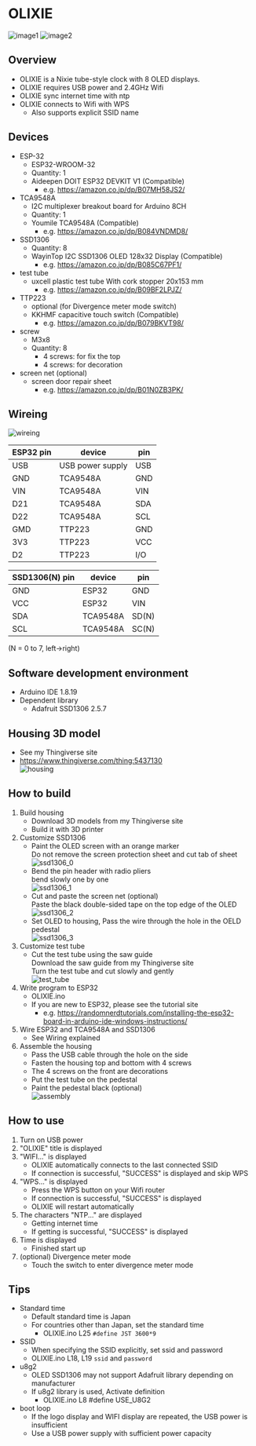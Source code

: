 # OLIXIE

![image1](image/OLIXIE_image0.png) ![image2](image/OLIXIE_image1.gif)

## Overview
* OLIXIE is a Nixie tube-style clock with 8 OLED displays.
* OLIXIE requires USB power and 2.4GHz Wifi
* OLIXIE sync internet time with ntp
* OLIXIE connects to Wifi with WPS
   * Also supports explicit SSID name
   
## Devices
* ESP-32
  * ESP32-WROOM-32 
  * Quantity: 1
  * Aideepen DOIT ESP32 DEVKIT V1 (Compatible)
    * e.g. https://amazon.co.jp/dp/B07MH58JS2/
* TCA9548A
  * I2C multiplexer breakout board for Arduino 8CH
  * Quantity: 1
  * Youmile TCA9548A (Compatible)
    * e.g. https://amazon.co.jp/dp/B084VNDMD8/
* SSD1306
  * Quantity: 8
  * WayinTop I2C SSD1306 OLED 128x32 Display (Compatible)
    * e.g. https://amazon.co.jp/dp/B085C67PF1/
* test tube
  * uxcell plastic test tube With cork stopper 20x153 mm
    * e.g. https://amazon.co.jp/dp/B09BF2LPJZ/
* TTP223
  * optional (for Divergence meter mode switch)
  * KKHMF capacitive touch switch (Compatible)
    * e.g. https://amazon.co.jp/dp/B079BKVT98/
* screw
  * M3x8
  * Quantity: 8
    * 4 screws: for fix the top
    * 4 screws: for decoration
* screen net (optional)
  * screen door repair sheet
    * e.g. https://amazon.co.jp/dp/B01N0ZB3PK/
## Wireing
![wireing](image/wireing.png)

| ESP32 pin	| device | pin |
| ---- | ---- | ---- | 
| USB | USB power supply | USB |
| GND | TCA9548A | GND |
| VIN | TCA9548A | VIN |
| D21 | TCA9548A | SDA |
| D22 | TCA9548A | SCL |
| GMD | TTP223 | GND |
| 3V3 | TTP223 | VCC |
| D2  | TTP223 | I/O |
  
| SSD1306(N) pin	| device | pin |
| ---- | ---- | ---- |
| GND | ESP32 | GND |
| VCC | ESP32 | VIN |
| SDA | TCA9548A | SD(N) |
| SCL | TCA9548A | SC(N) |

(N = 0 to 7, left->right)

## Software development environment
* Arduino IDE 1.8.19
* Dependent library
  * Adafruit SSD1306 2.5.7 
## Housing 3D model
* See my Thingiverse site
* https://www.thingiverse.com/thing:5437130  
![housing](image/housing.png)

## How to build
1. Build housing
    * Download 3D models from my Thingiverse site
    * Build it with 3D printer
2. Customize SSD1306
    * Paint the OLED screen with an orange marker  
Do not remove the screen protection sheet and cut tab of sheet  
![ssd1306_0](image/ssd1306_0.png)
    * Bend the pin header with radio pliers  
bend slowly one by one  
![ssd1306_1](image/ssd1306_1.png)
    * Cut and paste the screen net (optional)  
Paste the black double-sided tape on the top edge of the OLED  
![ssd1306_2](image/ssd1306_2.png)
    * Set OLED to housing, Pass the wire through the hole in the OELD pedestal  
![ssd1306_3](image/ssd1306_3.png)
3. Customize test tube
    * Cut the test tube using the saw guide  
Download the saw guide from my Thingiverse site  
Turn the test tube and cut slowly and gently  
![test_tube](image/test_tube.png)
4. Write program to ESP32
    * OLIXIE.ino
    * If you are new to ESP32, please see the tutorial site
        * e.g. https://randomnerdtutorials.com/installing-the-esp32-board-in-arduino-ide-windows-instructions/
5. Wire ESP32 and TCA9548A and SSD1306
    * See Wiring explained
7. Assemble the housing
    * Pass the USB cable through the hole on the side
    * Fasten the housing top and bottom with 4 screws
    * The 4 screws on the front are decorations
    * Put the test tube on the pedestal
    * Paint the pedestal black (optional)  
![assembly](image/assembly.png)

## How to use
1. Turn on USB power
2. "OLIXIE" title is displayed
3. "WIFI..." is displayed
    * OLIXIE automatically connects to the last connected SSID
    * If connection is successful, "SUCCESS" is displayed and skip WPS
4. "WPS..." is displayed
    * Press the WPS button on your Wifi router
    * If connection is successful, "SUCCESS" is displayed
    * OLIXIE will restart automatically
5. The characters "NTP..." are displayed
    * Getting internet time
    * If getting is successful, "SUCCESS" is displayed
6. Time is displayed
    * Finished start up
7. (optional) Divergence meter mode
    * Touch the switch to enter divergence meter mode

## Tips
* Standard time
  * Default standard time is Japan
  * For countries other than Japan, set the standard time
    * OLIXIE.ino L25 `#define JST 3600*9`
* SSID 
  * When specifying the SSID explicitly, set ssid and password
  * OLIXIE.ino L18, L19 `ssid` and `password`
* u8g2
  * OLED SSD1306 may not support Adafruit library depending on manufacturer
  * If u8g2 library is used, Activate definition
    * OLIXIE.ino L8 #define USE_U8G2
* boot loop
  * If the logo display and WIFI display are repeated, the USB power is insufficient
  * Use a USB power supply with sufficient power capacity